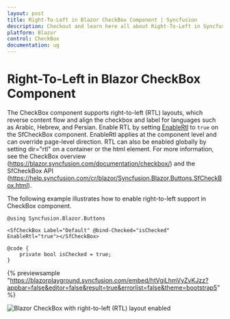 ```yaml
---
layout: post
title: Right-To-Left in Blazor CheckBox Component | Syncfusion
description: Checkout and learn here all about Right-To-Left in Syncfusion Blazor CheckBox component and much more.
platform: Blazor
control: CheckBox
documentation: ug
---
```


# Right-To-Left in Blazor CheckBox Component

The CheckBox component supports right-to-left (RTL) layouts, which reverse content flow and align the checkbox and label for languages such as Arabic, Hebrew, and Persian. Enable RTL by setting [EnableRtl](https://help.syncfusion.com/cr/blazor/Syncfusion.Blazor.Buttons.SfCheckBox-1.html) to `true` on the SfCheckBox component. EnableRtl applies at the component level and can override page-level direction. RTL can also be enabled globally by setting dir="rtl" on a container or the html element. For more information, see the CheckBox overview (https://blazor.syncfusion.com/documentation/checkbox/) and the SfCheckBox API (https://help.syncfusion.com/cr/blazor/Syncfusion.Blazor.Buttons.SfCheckBox.html).

The following example illustrates how to enable right-to-left support in CheckBox component.

```cshtml
@using Syncfusion.Blazor.Buttons

<SfCheckBox Label="Default" @bind-Checked="isChecked" EnableRtl="true"></SfCheckBox>

@code {
    private bool isChecked = true;
}

```
{% previewsample "https://blazorplayground.syncfusion.com/embed/htVgiLhmVyZvKJzz?appbar=false&editor=false&result=true&errorlist=false&theme=bootstrap5" %}

![Blazor CheckBox with right-to-left (RTL) layout enabled](./../images/blazor-checkbox-right-to-left.png)